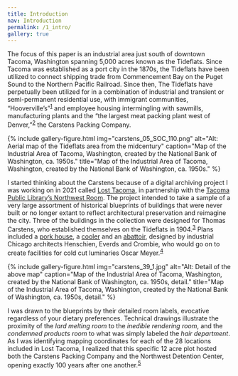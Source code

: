 ```yaml
---
title: Introduction
nav: Introduction
permalink: /1_intro/
gallery: true
---
```


The focus of this paper is an industrial area just south of downtown Tacoma, Washington spanning 5,000 acres known as the Tideflats. Since Tacoma was established as a port city in the 1870s, the Tideflats have been utilized to connect shipping trade from Commencement Bay on the Puget Sound to the Northern Pacific Railroad. Since then, The Tideflats have perpetually been utilized for in a combination of industrial and transient or semi-permanent residential use, with immigrant communities, “Hooverville’s”<sup>[1](/6_bib/#ref1)</sup> and employee housing intermingling with sawmills, manufacturing plants and the “the largest meat packing plant west of Denver,”<sup>[2](/6_bib/#ref2)</sup> the Carstens Packing Company. 

{% include gallery-figure.html img="carstens_05_SOC_110.png" alt="Alt: Aerial map of the Tideflats area from the midcentury" caption="Map of the Industrial Area of Tacoma, Washington, created by the National Bank of Washington, ca. 1950s." title="Map of the Industrial Area of Tacoma, Washington, created by the National Bank of Washington, ca. 1950s." %}

I started thinking about the Carstens because of a digital archiving project I was working on in 2021 called [Lost Tacoma](https://aweymo.github.io/losttacoma/), in partnership with the [Tacoma Public Library’s Northwest Room](https://www.tacomalibrary.org/blogs/post/lost-tacoma/). The project intended to take a sample of a very large assortment of historical blueprints of buildings that were never built or no longer extant to reflect architectural preservation and reimagine the city. Three of the buildings in the collection were designed for Thomas Carstens, who established themselves on the Tideflats in 1904.<sup>[3](/6_bib/#ref3)</sup> Plans included a [pork house](https://northwestroom.tacomalibrary.org/index.php/carsten-packing-company-pork-house), a [cooler](https://northwestroom.tacomalibrary.org/index.php/carsten-packing-coolers-and-shipping-office) and an [abattoir](https://northwestroom.tacomalibrary.org/index.php/carsten-packing-company-abattoir), designed by industrial Chicago architects Henschien, Everds and Crombie, who would go on to create facilities for cold cut luminaries Oscar Meyer.<sup>[4](/6_bib/#ref4)</sup>

{% include gallery-figure.html img="carstens_39_1.jpg" alt="Alt: Detail of the above map" caption="Map of the Industrial Area of Tacoma, Washington, created by the National Bank of Washington, ca. 1950s, detail." title="Map of the Industrial Area of Tacoma, Washington, created by the National Bank of Washington, ca. 1950s, detail." %}

I was drawn to the blueprints by their detailed room labels, evocative regardless of your dietary preferences. Technical drawings illustrate the proximity of the _lard melting room_ to the _inedible rendering room_, and the _condemned products room_ to what was simply labeled the _hair department_. As I was identifying mapping coordinates for each of the 28 locations included in Lost Tacoma, I realized that this specific 12 acre plot hosted both the Carstens Packing Company and the Northwest Detention Center, opening exactly 100 years after one another.<sup>[5](/6_bib/#ref5)</sup>
